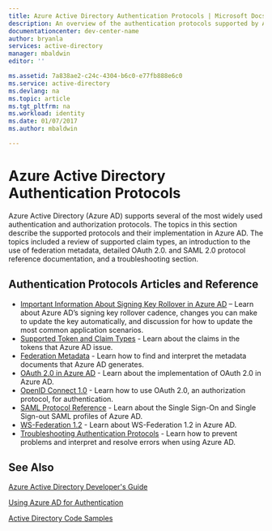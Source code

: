 ```yaml
---
title: Azure Active Directory Authentication Protocols | Microsoft Docs
description: An overview of the authentication protocols supported by Azure Active Directory (AD)
documentationcenter: dev-center-name
author: bryanla
services: active-directory
manager: mbaldwin
editor: ''

ms.assetid: 7a838ae2-c24c-4304-b6c0-e77fb888e6c0
ms.service: active-directory
ms.devlang: na
ms.topic: article
ms.tgt_pltfrm: na
ms.workload: identity
ms.date: 01/07/2017
ms.author: mbaldwin

---
```

# Azure Active Directory Authentication Protocols
Azure Active Directory (Azure AD) supports several of the most widely used authentication and authorization protocols. The topics in this section describe the supported protocols and their implementation in Azure AD. The topics included a review of supported claim types, an introduction to the use of federation metadata, detailed OAuth 2.0. and SAML 2.0 protocol reference documentation, and a troubleshooting section.

## Authentication Protocols Articles and Reference
* [Important Information About Signing Key Rollover in Azure AD](active-directory-signing-key-rollover.md) – Learn about Azure AD’s signing key rollover cadence, changes you can make to update the key automatically, and discussion for how to update the most common application scenarios.
* [Supported Token and Claim Types](active-directory-token-and-claims.md) - Learn about the claims in the tokens that Azure AD issue.
* [Federation Metadata](https://msdn.microsoft.com/library/azure/dn195592.aspx) - Learn how to find and interpret the metadata documents that Azure AD generates.
* [OAuth 2.0 in Azure AD](https://msdn.microsoft.com/library/azure/dn645545.aspx) - Learn about the implementation of OAuth 2.0 in Azure AD.
* [OpenID Connect 1.0](https://msdn.microsoft.com/library/azure/dn645541.aspx) - Learn how to use OAuth 2.0, an authorization protocol, for authentication.
* [SAML Protocol Reference](https://msdn.microsoft.com/library/azure/dn195591.aspx) - Learn about the Single Sign-On and Single Sign-out SAML profiles of Azure AD.
* [WS-Federation 1.2](https://msdn.microsoft.com/library/azure/dn903702.aspx) - Learn about WS-Federation 1.2 in Azure AD.
* [Troubleshooting Authentication Protocols](https://msdn.microsoft.com/library/azure/dn195584.aspx) - Learn how to prevent problems and interpret and resolve errors when using Azure AD.

## See Also
[Azure Active Directory Developer's Guide](active-directory-developers-guide.md)

[Using Azure AD for Authentication](../../app-service-web/web-sites-authentication-authorization.md)

[Active Directory Code Samples](active-directory-code-samples.md)


